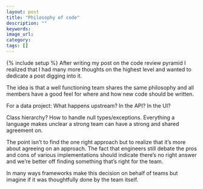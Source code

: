 ```yaml
---
layout: post
title: "Philosophy of code"
description: ""
keywords:
image_url:
category:
tags: []
---
```

{% include setup %}
After writing my post on the code review pyramid I realized that I had many more thoughts on the highest level and wanted to dedicate a post digging into it.

The idea is that a well functioning team shares the same philosophy and all members have a good feel for where and how new code should be written.

For a data project: What happens upstream? In the API? In the UI?

Class hierarchy? How to handle null types/exceptions. Everything a language makes unclear a strong team can have a strong and shared agreement on.

The point isn’t to find the one right approach but to realize that it’s more about agreeing on an approach. The fact that engineers still debate the pros and cons of various implementations should indicate there’s no right answer and we’re better off finding something that’s right for the team.

In many ways frameworks make this decision on behalf of teams but imagine if it was thoughtfully done by the team itself.
